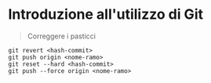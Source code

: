 # Introduzione all'utilizzo di Git

> Correggere i pasticci
```
git revert <hash-commit>
git push origin <nome-ramo>
git reset --hard <hash-commit>
git push --force origin <nome-ramo>
```
